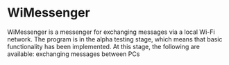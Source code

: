 # WiMessenger
WiMessenger is a messenger for exchanging messages via a local Wi-Fi network. The program is in the alpha testing stage, which means that basic functionality has been implemented.  At this stage, the following are available: exchanging messages between PCs
